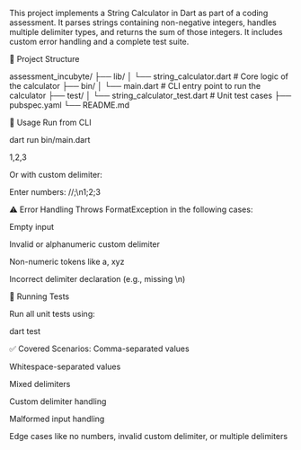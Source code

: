 This project implements a String Calculator in Dart as part of a coding assessment. It parses strings containing non-negative integers, handles multiple delimiter types, and returns the sum of those integers. It includes custom error handling and a complete test suite.


📁 Project Structure

assessment_incubyte/
├── lib/
│   └── string_calculator.dart      # Core logic of the calculator
├── bin/
│   └── main.dart                   # CLI entry point to run the calculator
├── test/
│   └── string_calculator_test.dart # Unit test cases
├── pubspec.yaml
└── README.md


🚀 Usage
Run from CLI

dart run bin/main.dart

1,2,3

Or with custom delimiter:

Enter numbers: //;\n1;2;3


⚠️ Error Handling
Throws FormatException in the following cases:

Empty input

Invalid or alphanumeric custom delimiter

Non-numeric tokens like a, xyz

Incorrect delimiter declaration (e.g., missing \n)

🧪 Running Tests

Run all unit tests using:

dart test

✅ Covered Scenarios:
Comma-separated values

Whitespace-separated values

Mixed delimiters

Custom delimiter handling

Malformed input handling

Edge cases like no numbers, invalid custom delimiter, or multiple delimiters
